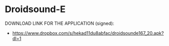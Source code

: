 Droidsound-E 
============

DOWNLOAD LINK FOR THE APPLICATION (signed):
* https://www.dropbox.com/s/hekad11du8abfac/droidsounde167_20.apk?dl=1
